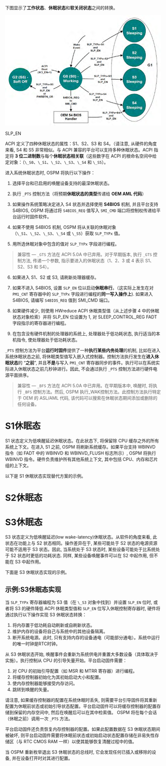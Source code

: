 
下图显示了**工作状态**、**休眠状态**和**软关闭状态**之间的转换。

![2023-05-08-19-00-55.png](./images/2023-05-08-19-00-55.png)

SLP_EN




ACPI 定义了四种休眠状态的属性：S1、S2、S3 和 S4。（请注意, 从硬件的角度来看, S4 和 S5 非常相似。与 ACPI 兼容的平台可以支持多种休眠状态。ACPI 指定将 **3 位二进制数**与每个**休眠状态相关联**（这些数字在 ACPI 的根命名空间中给定对象：（`\_S0`、`\_S1`、`\_S2`、`\_S3`、`\_S4` 和 `\_S5`）。

进入系统休眠状态时, OSPM 将执行以下操作：

1. 选择平台和已启用的唤醒设备支持的最深休眠状态。

2. 执行 `_PTS` 控制方法（将预期**休眠状态的类型**传递给 **OEM AML 代码**）

3. 如果操作系统策略决定进入 S4 状态并选择使用 **S4BIOS** 机制, 并且平台支持 S4BIOS, OSPM 将通过将 `S4BIOS_REQ` 值写入 `SMI_CMD` 端口将控制权传递给平台运行时固件软件。

4. 如果不使用 S4BIOS 机制, OSPM 将从关联的休眠对象 （`\_S1`、`\_S2`、`\_S3`、`\_S4` 或 `\_S5`）获取 `SLP_TYPx` 值。

5. 用所选休眠对象中包含的值对 `SLP_TYPx` 字段进行编程。

> 兼容性 — `_GTS` 方法在 ACPI 5.0A 中已弃用。对于早期版本, 执行 `_GTS` 控制方法, 传递一个参数, 指示要进入的休眠状态（1、2、3 或 4 表示 S1、S2、S3 和 S4）。

6. 如果进入 S1、S2 或 S3, 请刷新处理器缓存。

7. 如果不进入 S4BIOS, 设置 `SLP_EN` 位以启动**休眠串行**。（这实际上发生在对 `PM1_CNT` 寄存器中的 `SLP_TYPx` 字段进行编程的**同一写入操作上**). 如果进入 S4BIOS, 请编写 `S4BIOS_REQ` 值到 SMI_CMD 端口。

8. 如果硬件减少, 则使用 HWreduce ACPI 休眠类型值（从上述步骤 4 中的休眠状态对象检索）并将 SLP_EN 位设置为 1, 对 SLEEP_CONTROL_REG FADT 字段指示的寄存器进行编程。

9. 在包含没有硬件机制的处理器的系统上, 处理器处于低功耗状态, 执行适当的本机指令, 使处理器处于低功耗状态。

`_PTS` 控制方法为平台**运行时固件**提供了一种**执行某些内务处理**的机制, 比如在进入系统休眠状态之前, 将休眠类型值写入嵌入式控制器。控制方法执行发生在**进入休眠状态**的 “**之前**”, 并且**不是**与写入 `PM1_CNT` 寄存器同步的事件。执行可以在系统实际进入休眠状态之前几秒钟进行。因此, 不会通过执行 `_PTS` 控制方法进行硬件电源平面排序。

> 兼容性 — `_BFS` 方法在 ACPI 5.0A 中已弃用。在早期版本中, 唤醒时, 将执行 `_BFS` 控制方法。然后, OSPM 执行_WAK控制方法。此控制方法执行特定于 OEM 的 ASL/AML 代码, 该代码可以搜索在休眠状态期间添加或删除的任何设备。

# S1休眠态

S1 状态定义为低唤醒延迟休眠状态。在此状态下, 将保留除 CPU 缓存之外的所有系统上下文。在进入 S1 之前, OSPM 将刷新系统缓存。如果平台支持 WBINVD 指令（如 FADT 中的 WBINVD 和 WBINVD_FLUSH 标志所示）, OSPM 将执行 WBINVD 指令。硬件负责维护所有其他系统上下文, 其中包括 CPU、内存和芯片组的上下文。

以下是 S1 休眠状态实现替代方案的示例。

## 


# S2休眠态


# S3休眠态

S3 状态定义为低唤醒延迟(low wake-latency)休眠状态。从软件的角度来看, 此状态在功能上与 S2 状态相同。操作差异在于, 某些可能处于 S2 状态的电源资源可能不适用于 S3 状态。因此, 当系统处于 S3 状态时, 某些设备可能处于比系统处于 S2 状态时更低的功耗状态. 同样, 某些设备唤醒事件可以在 S2 中起作用, 但不能在 S3 中起作用。

下面是 S3 休眠状态实现的示例。

## 示例:S3休眠态实现

当 `SLP_TYPx` 寄存器编程为 S3 值（在 `\_S3` 对象中找到）并设置 `SLP_EN` 位时, 或者将 S3 的硬件降低 ACPI 休眠类型值和 `SLP_EN` 位写入休眠控制寄存器时, 硬件将通过执行以下操作实现 S3 休眠状态转换：

1. 将内存置于低功耗自动刷新或自刷新状态。
2. 维护内存的设备将自己与系统中的其他设备隔离。
3. 断开系统电源。此时, 只有支持内存的设备通电（可能部分通电）。系统中运行的唯一时钟是RTC时钟。

从 S3 休眠状态开始, 唤醒事件会重新为系统供电并重置大多数设备（具体取决于实施）。执行控制从 CPU 的引导矢量开始。平台启动固件需要：

1. 对 CPU 的初始引导配置（如 MSR 和 MTRR 寄存器）进行编程。
2. 将缓存控制器初始化为其初始启动大小和配置。
3. 使内存控制器能够接受内存访问。
4. 跳转到唤醒的矢量。

请注意, 如果缓存控制器的配置在系统休眠时丢失, 则需要平台引导固件将其重新配置为休眠前状态或初始引导状态配置。平台启动固件可以将缓存控制器的配置存储到保留的内存空间中, 然后在唤醒后可以在其中检索值。 OSPM 将在每个会话（休眠之前）调用一次 `_PTS` 方法。

平台启动固件还负责恢复内存控制器的配置。如果此配置数据在 S3 休眠状态期间被破坏, 则平台启动固件需要将休眠前状态或初始启动状态配置存储在非易失性存储区（与 RTC CMOS RAM 一样）以使其能够恢复清醒过程中的值。

当 OSPM 重新枚举退出 S3 休眠状态的总线时, 它会发现任何已插入或移除的设备, 并在设备打开时对其进行配置。

